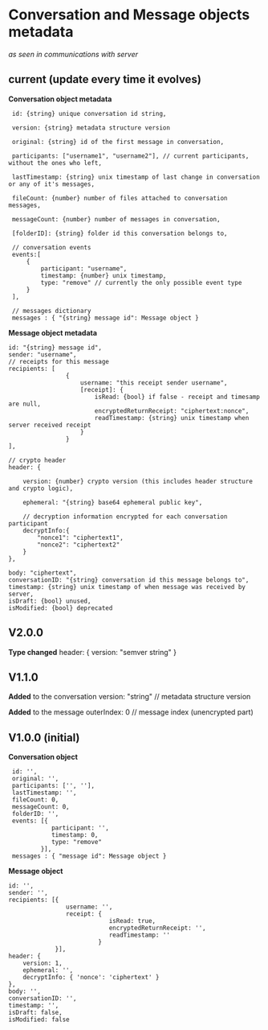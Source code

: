 # Conversation and Message objects metadata
*as seen in communications with server*


## current (update every time it evolves)

**Conversation object metadata**
```
 id: {string} unique conversation id string,
 
 version: {string} metadata structure version

 original: {string} id of the first message in conversation,

 participants: ["username1", "username2"], // current participants, without the ones who left,

 lastTimestamp: {string} unix timestamp of last change in conversation or any of it's messages,

 fileCount: {number} number of files attached to conversation messages,

 messageCount: {number} number of messages in conversation,

 [folderID]: {string} folder id this conversation belongs to,

 // conversation events
 events:[
     {
         participant: "username",
         timestamp: {number} unix timestamp,
         type: "remove" // currently the only possible event type
     }
 ],

 // messages dictionary
 messages : { "{string} message id": Message object }
```

**Message object metadata**
```
id: "{string} message id",
sender: "username",
// receipts for this message
recipients: [
                {
                    username: "this receipt sender username",
                    [receipt]: {
                        isRead: {bool} if false - receipt and timesamp are null,
                        encryptedReturnReceipt: "ciphertext:nonce",
                        readTimestamp: {string} unix timestamp when server received receipt
                    }
                }
],

// crypto header
header: {

    version: {number} crypto version (this includes header structure and crypto logic),

    ephemeral: "{string} base64 ephemeral public key",

    // decryption information encrypted for each conversation participant
    decryptInfo:{
        "nonce1": "ciphertext1",
        "nonce2": "ciphertext2"
    }
},

body: "ciphertext",
conversationID: "{string} conversation id this message belongs to",
timestamp: {string} unix timestamp of when message was received by server,
isDraft: {bool} unused,
isModified: {bool} deprecated
```


## V2.0.0

**Type changed**
header: {
    version: "semver string"
}

## V1.1.0

**Added** to the conversation
version: "string" // metadata structure version

**Added** to the message
outerIndex: 0 // message index (unencrypted part)

## V1.0.0 (initial)

**Conversation object**
```
 id: '',
 original: '',
 participants: ['', ''],
 lastTimestamp: '',
 fileCount: 0,
 messageCount: 0,
 folderID: '',
 events: [{
            participant: '',
            timestamp: 0,
            type: "remove"
         }],
 messages : { "message id": Message object }
```

**Message object**
```
id: '',
sender: '',
recipients: [{
                username: '',
                receipt: {
                            isRead: true,
                            encryptedReturnReceipt: '',
                            readTimestamp: ''
                         }
             }],
header: {
    version: 1,
    ephemeral: '',
    decryptInfo: { 'nonce': 'ciphertext' }
},
body: '',
conversationID: '',
timestamp: '',
isDraft: false,
isModified: false
```
